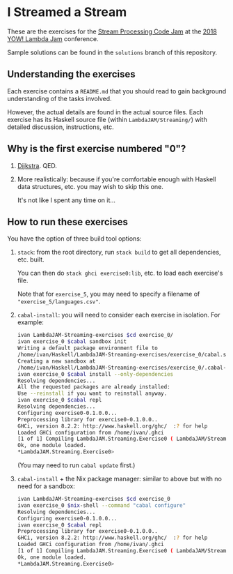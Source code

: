 I Streamed a Stream
===================

These are the exercises for the [Stream Processing Code
Jam](http://lambdajam.yowconference.com.au/proposal/?id=6197) at the
[2018 YOW! Lambda Jam](https://confengine.com/yow-lambda-jam-2018)
conference.

Sample solutions can be found in the `solutions` branch of this repository.

Understanding the exercises
---------------------------

Each exercise contains a `README.md` that you should read to gain
background understanding of the tasks involved.

However, the actual details are found in the actual source files.
Each exercise has its Haskell source file (within
`LambdaJAM/Streaming/`) with detailed discussion, instructions, etc.

Why is the first exercise numbered "0"?
---------------------------------------

1. [Dijkstra](https://www.cs.utexas.edu/users/EWD/transcriptions/EWD08xx/EWD831.html). QED.

2. More realistically: because if you're comfortable enough with
   Haskell data structures, etc. you may wish to skip this one.

    It's not like I spent any time on it...

How to run these exercises
--------------------------

You have the option of three build tool options:

1. `stack`: from the root directory, run `stack build` to get all
   dependencies, etc. built.

    You can then do `stack ghci exercise0:lib`, etc. to load each
    exercise's file.

    Note that for `exercise_5`, you may need to specify a filename of
    `"exercise_5/languages.csv"`.

2. `cabal-install`: you will need to consider each exercise in
   isolation.  For example:


    ```bash
    ivan LambdaJAM-Streaming-exercises $cd exercise_0/
    ivan exercise_0 $cabal sandbox init
    Writing a default package environment file to
    /home/ivan/Haskell/LambdaJAM-Streaming-exercises/exercise_0/cabal.sandbox.config
    Creating a new sandbox at
    /home/ivan/Haskell/LambdaJAM-Streaming-exercises/exercise_0/.cabal-sandbox
    ivan exercise_0 $cabal install --only-dependencies
    Resolving dependencies...
    All the requested packages are already installed:
    Use --reinstall if you want to reinstall anyway.
    ivan exercise_0 $cabal repl
    Resolving dependencies...
    Configuring exercise0-0.1.0.0...
    Preprocessing library for exercise0-0.1.0.0..
    GHCi, version 8.2.2: http://www.haskell.org/ghc/  :? for help
    Loaded GHCi configuration from /home/ivan/.ghci
    [1 of 1] Compiling LambdaJAM.Streaming.Exercise0 ( LambdaJAM/Streaming/Exercise0.hs, interpreted )
    Ok, one module loaded.
    *LambdaJAM.Streaming.Exercise0>
    ```

    (You may need to run `cabal update` first.)

3. `cabal-install` + the Nix package manager: similar to above but
   with no need for a sandbox:


    ```bash
    ivan LambdaJAM-Streaming-exercises $cd exercise_0
    ivan exercise_0 $nix-shell --command "cabal configure"
    Resolving dependencies...
    Configuring exercise0-0.1.0.0...
    ivan exercise_0 $cabal repl
    Preprocessing library for exercise0-0.1.0.0..
    GHCi, version 8.2.2: http://www.haskell.org/ghc/  :? for help
    Loaded GHCi configuration from /home/ivan/.ghci
    [1 of 1] Compiling LambdaJAM.Streaming.Exercise0 ( LambdaJAM/Streaming/Exercise0.hs, interpreted )
    Ok, one module loaded.
    *LambdaJAM.Streaming.Exercise0>
    ```
